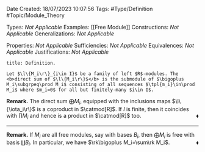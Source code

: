 <div class="topSpace"></div>

Date Created: 18/07/2023 10:07:56
Tags: #Type/Definition #Topic/Module_Theory

Types: <i>Not Applicable</i>
Examples: [[Free Module]]
Constructions: <i>Not Applicable</i>
Generalizations: <i>Not Applicable</i>

Properties: <i>Not Applicable</i>
Sufficiencies: <i>Not Applicable</i>
Equivalences: <i>Not Applicable</i>
Justifications: <i>Not Applicable</i>

``` ad-Definition
title: Definition.

Let $\l\{M_i\r\}_{i\in I}$ be a family of left $R$-modules. The <b>direct sum of $\l\{M_i\r\}$</b> is the submodule of $\bigoplus M_i\subgrpeq\prod M_i$ consisting of all sequences $\tpl{m_i}\in\prod M_i$ where $m_i=0$ for all but finitely-many $i\in I$.

```

<b>Remark.</b> The direct sum $\bigoplus M_i$, equipped with the inclusions maps $\l\{\iota_i\r\}$ is a coproduct in $\catmod[R]$. If $I$ is finite, then it coincides with $\prod M_i$ and hence is a product in $\catmod[R]$ too.<span style="float:right;">$\blacklozenge$</span>

---

<b>Remark.</b> If $M_i$ are all free modules, say with bases $B_i$, then $\bigoplus M_i$ is free with basis $\coprod B_i$. In particular, we have $\rk\bigoplus M_i=\sum\rk M_i$.<span style="float:right;">$\blacklozenge$</span>
